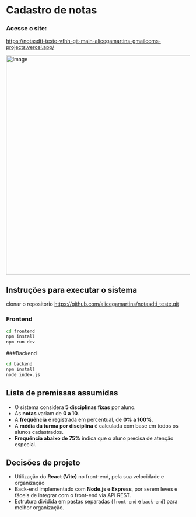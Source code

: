 # Cadastro de notas

### Acesse o site:

https://notasdti-teste-vfhh-git-main-alicegamartins-gmailcoms-projects.vercel.app/

<img width="600" alt="Image" src="https://github.com/user-attachments/assets/428153bd-2166-41de-ac7e-d2cc0666a267" />


 ## Instruções para executar o sistema

 clonar o repositorio https://github.com/alicegamartins/notasdti_teste.git

### Frontend

```bash
cd frontend
npm install
npm run dev
```

###Backend

 ```bash
cd backend
npm install
node index.js
```

## Lista de premissas assumidas

- O sistema considera **5 disciplinas fixas** por aluno.
- As **notas** variam de **0 a 10**.
- A **frequência** é registrada em percentual, de **0% a 100%**.
- A **média da turma por disciplina** é calculada com base em todos os alunos cadastrados.
- **Frequência abaixo de 75%** indica que o aluno precisa de atenção especial.

## Decisões de projeto

- Utilização do **React (Vite)** no front-end, pela sua velocidade e organização
- Back-end implementado com **Node.js e Express**, por serem leves e fáceis de integrar com o front-end via API REST.
- Estrutura dividida em pastas separadas (`front-end` e `back-end`) para melhor organização.



